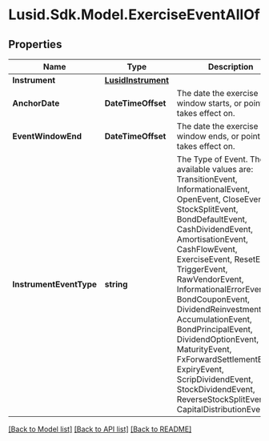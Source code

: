 # Lusid.Sdk.Model.ExerciseEventAllOf

## Properties

Name | Type | Description | Notes
------------ | ------------- | ------------- | -------------
**Instrument** | [**LusidInstrument**](LusidInstrument.md) |  | 
**AnchorDate** | **DateTimeOffset** | The date the exercise window starts, or point it takes effect on. | 
**EventWindowEnd** | **DateTimeOffset** | The date the exercise window ends, or point it takes effect on. | [optional] [readonly] 
**InstrumentEventType** | **string** | The Type of Event. The available values are: TransitionEvent, InformationalEvent, OpenEvent, CloseEvent, StockSplitEvent, BondDefaultEvent, CashDividendEvent, AmortisationEvent, CashFlowEvent, ExerciseEvent, ResetEvent, TriggerEvent, RawVendorEvent, InformationalErrorEvent, BondCouponEvent, DividendReinvestmentEvent, AccumulationEvent, BondPrincipalEvent, DividendOptionEvent, MaturityEvent, FxForwardSettlementEvent, ExpiryEvent, ScripDividendEvent, StockDividendEvent, ReverseStockSplitEvent, CapitalDistributionEvent | 

[[Back to Model list]](../README.md#documentation-for-models) [[Back to API list]](../README.md#documentation-for-api-endpoints) [[Back to README]](../README.md)

